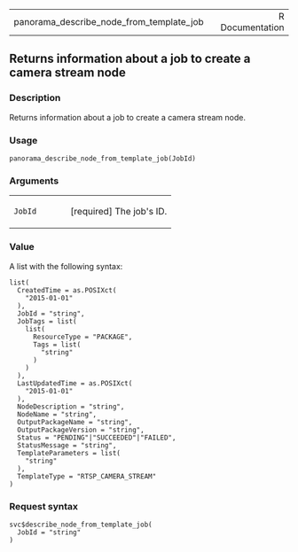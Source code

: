 <table style="width: 100%;">
<tbody>
<tr class="odd">
<td>panorama_describe_node_from_template_job</td>
<td style="text-align: right;">R Documentation</td>
</tr>
</tbody>
</table>

## Returns information about a job to create a camera stream node

### Description

Returns information about a job to create a camera stream node.

### Usage

    panorama_describe_node_from_template_job(JobId)

### Arguments

<table>
<colgroup>
<col style="width: 35%" />
<col style="width: 65%" />
</colgroup>
<tbody>
<tr class="odd">
<td><code
id="panorama_describe_node_from_template_job_:_JobId">JobId</code></td>
<td><p>[required] The job's ID.</p></td>
</tr>
</tbody>
</table>

### Value

A list with the following syntax:

    list(
      CreatedTime = as.POSIXct(
        "2015-01-01"
      ),
      JobId = "string",
      JobTags = list(
        list(
          ResourceType = "PACKAGE",
          Tags = list(
            "string"
          )
        )
      ),
      LastUpdatedTime = as.POSIXct(
        "2015-01-01"
      ),
      NodeDescription = "string",
      NodeName = "string",
      OutputPackageName = "string",
      OutputPackageVersion = "string",
      Status = "PENDING"|"SUCCEEDED"|"FAILED",
      StatusMessage = "string",
      TemplateParameters = list(
        "string"
      ),
      TemplateType = "RTSP_CAMERA_STREAM"
    )

### Request syntax

    svc$describe_node_from_template_job(
      JobId = "string"
    )
